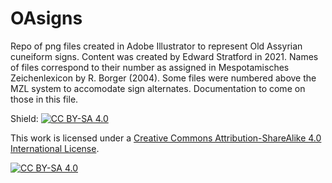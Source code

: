 # OAsigns
Repo of png files created in Adobe Illustrator to represent Old Assyrian cuneiform signs. 
Content was created by Edward Stratford in 2021.
Names of files correspond to their number as assigned in Mespotamisches Zeichenlexicon by R. Borger (2004). 
Some files were numbered above the MZL system to accomodate sign alternates. Documentation to come on those in this file.


Shield: [![CC BY-SA 4.0][cc-by-sa-shield]][cc-by-sa]

This work is licensed under a
[Creative Commons Attribution-ShareAlike 4.0 International License][cc-by-sa].

[![CC BY-SA 4.0][cc-by-sa-image]][cc-by-sa]

[cc-by-sa]: http://creativecommons.org/licenses/by-sa/4.0/
[cc-by-sa-image]: https://licensebuttons.net/l/by-sa/4.0/88x31.png
[cc-by-sa-shield]: https://img.shields.io/badge/License-CC%20BY--SA%204.0-lightgrey.svg

